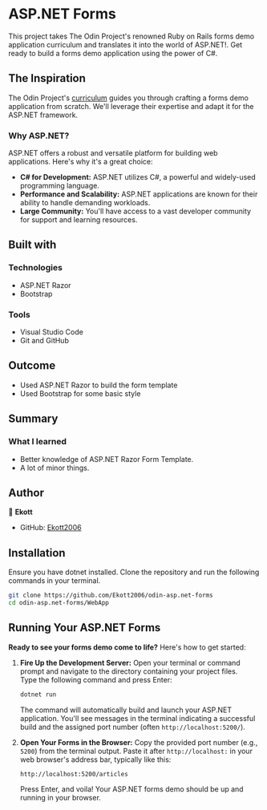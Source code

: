# ASP.NET Forms

This project takes The Odin Project's renowned Ruby on Rails forms demo application curriculum and translates it into the world of ASP.NET!. Get ready to build a forms demo application using the power of C#.

## The Inspiration

The Odin Project's [curriculum](https://www.theodinproject.com/lessons/ruby-on-rails-forms) guides you through crafting a forms demo application from scratch. We'll leverage their expertise and adapt it for the ASP.NET framework.

### Why ASP.NET?

ASP.NET offers a robust and versatile platform for building web applications.  Here's why it's a great choice:

* **C# for Development:**  ASP.NET utilizes C#, a powerful and widely-used programming language.
* **Performance and Scalability:**  ASP.NET applications are known for their ability to handle demanding workloads.
* **Large Community:**  You'll have access to a vast developer community for support and learning resources.

## Built with

### Technologies

* ASP.NET Razor
* Bootstrap

### Tools

* Visual Studio Code
* Git and GitHub

## Outcome

* Used ASP.NET Razor to build the form template
* Used Bootstrap for some basic style

## Summary

### What I learned

* Better knowledge of ASP.NET Razor Form Template.
* A lot of minor things.

## Author

👤 **Ekott**

* GitHub: [Ekott2006](https://github.com/Ekott2006)

## Installation

Ensure you have dotnet installed. Clone the repository and run the following commands in your terminal.

```bash
git clone https://github.com/Ekott2006/odin-asp.net-forms
cd odin-asp.net-forms/WebApp
```

## Running Your ASP.NET Forms

**Ready to see your forms demo come to life?**  Here's how to get started:

1. **Fire Up the Development Server:**
   Open your terminal or command prompt and navigate to the directory containing your project files.  
   Type the following command and press Enter:

   ```bash
   dotnet run
   ```

   The command will automatically build and launch your ASP.NET application. You'll see messages in the terminal indicating a successful build and the assigned port number (often `http://localhost:5200/`).

2. **Open Your Forms in the Browser:**
   Copy the provided port number (e.g., `5200`) from the terminal output.
   Paste it after `http://localhost:` in your web browser's address bar, typically like this:

   ```bash
   http://localhost:5200/articles
   ```

   Press Enter, and voila! Your ASP.NET forms demo should be up and running in your browser.

